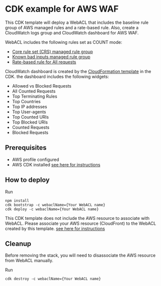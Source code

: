 # CDK example for AWS WAF
This CDK template will deploy a WebACL that includes the baseline rule group of AWS managed rules and a rate-based rule. Also, create a CloudWatch logs group and CloudWatch dashboard for AWS WAF.

WebACL includes the following rules set as COUNT mode:
* [Core rule set (CRS) managed rule group](https://docs.aws.amazon.com/waf/latest/developerguide/aws-managed-rule-groups-baseline.html#aws-managed-rule-groups-baseline-crs)
* [Known bad inputs managed rule group](https://docs.aws.amazon.com/waf/latest/developerguide/aws-managed-rule-groups-baseline.html#aws-managed-rule-groups-baseline-known-bad-inputs)
* [Rate-based rule for All requests](https://docs.aws.amazon.com/waf/latest/developerguide/waf-rule-statement-type-rate-based.html)

CloudWatch dashboard is created by the [CloudFormation template](cw-waf-dashboard-cloudfront.yaml) in the CDK. the dashboard includes the following widgets:
* Allowed vs Blocked Requests
* All Counted Requests
* Top Terminating Rules
* Top Countries
* Top IP addresses
* Top User-agents
* Top Counted URIs
* Top Blocked URIs
* Counted Requests
* Blocked Requests

## Prerequisites
- AWS profile configured
- AWS CDK installed [see here for instructions](https://docs.aws.amazon.com/cdk/latest/guide/home.html)

## How to deploy

Run 

```
npm install
cdk bootstrap -c webaclName={Your WebACL name} 
cdk deploy -c webaclName={Your WebACL name}  
```
This CDK template does not include the AWS resource to associate with WebACL. Please associate your AWS resource (CloudFront) to the WebACL created by this template. [see here for instructions](https://docs.aws.amazon.com/waf/latest/developerguide/web-acl-associating-aws-resource.html)

##  Cleanup

Before removing the stack, you will need to disassociate the AWS resource from WebACL manually.

Run

```
cdk destroy -c webaclName={Your WebACL name}
```